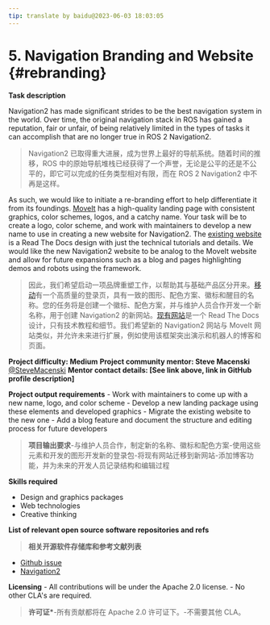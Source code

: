 ```yaml
---
tip: translate by baidu@2023-06-03 18:03:05
---
```


# 5. Navigation Branding and Website {#rebranding}

**Task description**

Navigation2 has made significant strides to be the best navigation system in the world. Over time, the original navigation stack in ROS has gained a reputation, fair or unfair, of being relatively limited in the types of tasks it can accomplish that are no longer true in ROS 2 Navigation2.

> Navigation2 已取得重大进展，成为世界上最好的导航系统。随着时间的推移，ROS 中的原始导航堆栈已经获得了一个声誉，无论是公平的还是不公平的，即它可以完成的任务类型相对有限，而在 ROS 2 Navigation2 中不再是这样。

As such, we would like to initiate a re-branding effort to help differentiate it from its foundings. [MoveIt](https://moveit.ros.org/) has a high-quality landing page with consistent graphics, color schemes, logos, and a catchy name. Your task will be to create a logo, color scheme, and work with maintainers to develop a new name to use in creating a new website for Navigation2. The [existing website](https://navigation.ros.org/) is a Read The Docs design with just the technical tutorials and details. We would like the new Navigation2 website to be analog to the MoveIt website and allow for future expansions such as a blog and pages highlighting demos and robots using the framework.

> 因此，我们希望启动一项品牌重塑工作，以帮助其与基础产品区分开来。[移动](https://moveit.ros.org/)有一个高质量的登录页，具有一致的图形、配色方案、徽标和醒目的名称。您的任务将是创建一个徽标、配色方案，并与维护人员合作开发一个新名称，用于创建 Navigation2 的新网站。[现有网站](https://navigation.ros.org/)是一个 Read The Docs 设计，只有技术教程和细节。我们希望新的 Navigation2 网站与 MoveIt 网站类似，并允许未来进行扩展，例如使用该框架突出演示和机器人的博客和页面。

**Project difficulty: Medium**
**Project community mentor: Steve Macenski** [\@SteveMacenski](https://github.com/SteveMacenski)
**Mentor contact details: \[See link above, link in GitHub profile description\]**

**Project output requirements** - Work with maintainers to come up with a new name, logo, and color scheme - Develop a new landing package using these elements and developed graphics - Migrate the existing website to the new one - Add a blog feature and document the structure and editing process for future developers

> **项目输出要求**-与维护人员合作，制定新的名称、徽标和配色方案-使用这些元素和开发的图形开发新的登录包-将现有网站迁移到新网站-添加博客功能，并为未来的开发人员记录结构和编辑过程

**Skills required**

- Design and graphics packages
- Web technologies
- Creative thinking

**List of relevant open source software repositories and refs**

> **相关开源软件存储库和参考文献列表**

- [Github issue](https://github.com/ros-planning/navigation2/issues/1485)
- [Navigation2](https://navigation.ros.org/)

**Licensing** - All contributions will be under the Apache 2.0 license. - No other CLA\'s are required.

> **许可证\***-所有贡献都将在 Apache 2.0 许可证下。-不需要其他 CLA。
